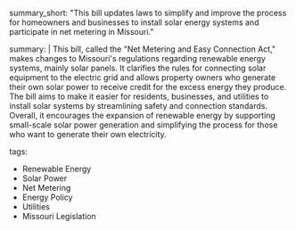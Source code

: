 summary_short: "This bill updates laws to simplify and improve the process for homeowners and businesses to install solar energy systems and participate in net metering in Missouri."

summary: |
  This bill, called the "Net Metering and Easy Connection Act," makes changes to Missouri's regulations regarding renewable energy systems, mainly solar panels. It clarifies the rules for connecting solar equipment to the electric grid and allows property owners who generate their own solar power to receive credit for the excess energy they produce. The bill aims to make it easier for residents, businesses, and utilities to install solar systems by streamlining safety and connection standards. Overall, it encourages the expansion of renewable energy by supporting small-scale solar power generation and simplifying the process for those who want to generate their own electricity.

tags:
  - Renewable Energy
  - Solar Power
  - Net Metering
  - Energy Policy
  - Utilities
  - Missouri Legislation
